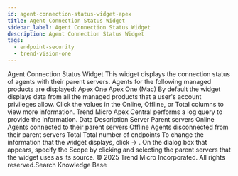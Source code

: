 ```yaml
---
id: agent-connection-status-widget-apex
title: Agent Connection Status Widget
sidebar_label: Agent Connection Status Widget
description: Agent Connection Status Widget
tags:
  - endpoint-security
  - trend-vision-one
---
```


 Agent Connection Status Widget This widget displays the connection status of agents with their parent servers. Agents for the following managed products are displayed: Apex One Apex One (Mac) By default the widget displays data from all the managed products that a user's account privileges allow. Click the values in the Online, Offline, or Total columns to view more information. Trend Micro Apex Central performs a log query to provide the information. Data Description Server Parent servers Online Agents connected to their parent servers Offline Agents disconnected from their parent servers Total Total number of endpoints To change the information that the widget displays, click → . On the dialog box that appears, specify the Scope by clicking and selecting the parent servers that the widget uses as its source. © 2025 Trend Micro Incorporated. All rights reserved.Search Knowledge Base
